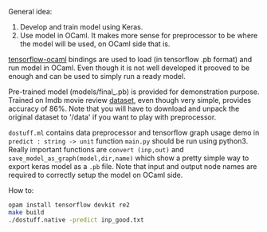 General idea: 
  1. Develop and train model using Keras.
  2. Use model in OCaml.
It makes more sense for preprocessor to be where the model will be used, on OCaml side that is.

[tensorflow-ocaml](https://github.com/LaurentMazare/tensorflow-ocaml) bindings are used to load (in tensorflow .pb format) and run model in OCaml. 
Even though it is not well developed it prooved to be enough and can be used to simply run a ready model.

Pre-trained model (models/final_.pb) is provided for demonstration purpose. Trained on Imdb movie review [dataset](http://ai.stanford.edu/~amaas/data/sentiment/), even though very simple, provides accuracy of 86%.
Note that you will have to download and unpack the original dataset to '/data' if you want to play with preprocessor.

`dostuff.ml` contains data preprocessor and tensorflow graph usage demo in `predict : string -> unit` function
`main.py` should be run using python3.
  Really important functions are `convert (inp,out)` and `save_model_as_graph(model,dir,name)` which show a pretty simple way to export keras model as a `.pb` file.
  Note that input and output node names are required to correctly setup the model on OCaml side.

How to:
```bash
opam install tensorflow devkit re2
make build
./dostuff.native -predict inp_good.txt
```
